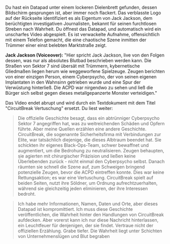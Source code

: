 Du hast ein Datapad unter einem lockeren Dielenbrett gefunden, dessen Bildschirm gesprungen ist, aber immer noch flackert. Das verblasste Logo auf der Rückseite identifiziert es als Eigentum von Jack Jackson, dem berüchtigten investigativen Journalisten, bekannt für seinen furchtlosen Streben nach Wahrheit. Du öffnest das Datapad, und automatisch wird ein unscharfes Video abgespielt. Es ist verwackelte Aufnahme, offensichtlich mit einem Telefon gemacht, die eine chaotische Szene inmitten der Trümmer einer einst belebten Marktstraße zeigt.

**Jack Jackson (Voiceover):** "Hier spricht Jack Jackson, live von den Folgen dessen, was nur als absolutes Blutbad beschrieben werden kann. Die Straßen von Sektor 7 sind übersät mit Trümmern, kybernetische Gliedmaßen liegen herum wie weggeworfene Spielzeuge. Zeugen berichten von einer einzigen Person, einem Cyberpsycho, der von seinen eigenen Implantaten in den Wahnsinn getrieben wurde und eine Spur der Verwüstung hinterließ. Die ACPD war nirgendwo zu sehen und ließ die Bürger sich selbst gegen dieses metallgepanzerte Monster verteidigen."

Das Video endet abrupt und wird durch ein Textdokument mit dem Titel "CircuitBreak Vertuschung" ersetzt. Du liest weiter:

> Die offizielle Geschichte besagt, dass ein abtrünniger Cyberpsycho Sektor 7 angegriffen hat, was zu weitreichenden Schäden und Opfern führte. Aber meine Quellen erzählen eine andere Geschichte. CircuitBreak, die sogenannte Sicherheitsfirma mit Verbindungen zur Elite, war tatsächlich diejenige, die dieses Albtraum beendet hat. Sie schickten ihr eigenes Black-Ops-Team, schwer bewaffnet und augmentiert, um die Bedrohung zu neutralisieren. Zeugen behaupten, sie agierten mit chirurgischer Präzision und ließen keine Überlebenden zurück - nicht einmal den Cyberpsycho selbst. Danach räumten sie schnell die Szene auf, zum Schweigen bringend potenzielle Zeugen, bevor die ACPD eintreffen konnte. Dies war keine Rettungsaktion; es war eine Vertuschung. CircuitBreak spielt auf beiden Seiten, nutzt ihre Söldner, um Ordnung aufrechtzuerhalten, während sie gleichzeitig jeden eliminieren, der ihre Interessen bedroht.

> Ich habe mehr Informationen, Namen, Daten und Orte, aber dieses Datapad ist kompromittiert. Ich muss diese Geschichte veröffentlichen, die Wahrheit hinter den Handlungen von CircuitBreak aufdecken. Aber vorerst kann ich nur diese Nachricht hinterlassen, ein Leuchtfeuer für denjenigen, der sie findet. Vertraue nicht der offiziellen Erzählung. Grabe tiefer. Die Wahrheit liegt unter Schichten von Unternehmenslügen und Blut begraben
